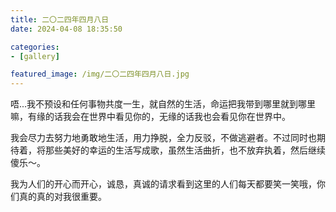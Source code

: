 ```yaml
---
title: 二〇二四年四月八日
date: 2024-04-08 18:35:50

categories:
- [gallery]

featured_image: /img/二〇二四年四月八日.jpg
---
```


唔...我不预设和任何事物共度一生，就自然的生活，命运把我带到哪里就到哪里嘛，有缘的话我会在世界中看见你的，无缘的话我也会看见你在世界中。

我会尽力去努力地勇敢地生活，用力挣脱，全力反驳，不做逃避者。不过同时也期待着，将那些美好的幸运的生活写成歌，虽然生活曲折，也不放弃执着，然后继续傻乐～。

我为人们的开心而开心，诚恳，真诚的请求看到这里的人们每天都要笑一笑哦，你们真的真的对我很重要。